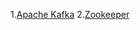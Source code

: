 1.[Apache Kafka](https://kafka.apache.org/downloads)
2.[Zookeeper](https://zookeeper.apache.org/releases.html)
